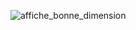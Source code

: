 ![affiche_bonne_dimension](https://user-images.githubusercontent.com/112189528/219072743-ee101ed4-a198-4b0b-a20e-49f93fd34dae.jpg)

